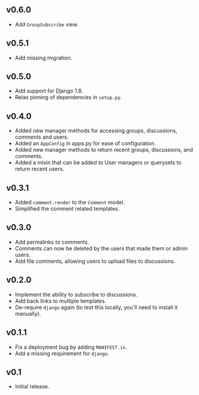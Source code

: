 v0.6.0
------

* Add `GroupSubscribe` view.

v0.5.1
------
* Add missing migration.

v0.5.0
------
* Add support for Django 1.8.
* Relax pinning of dependencies in `setup.py`.

v0.4.0
------
* Added new manager methods for accessing groups, discussions, comments and users.
* Added an `AppConfig` in apps.py for ease of configuration.
* Added new manager methods to return recent groups, discussions, and comments.
* Added a mixin that can be added to User managers or querysets to return recent users.

v0.3.1
------
* Added `comment.render` to the `Comment` model.
* Simplified the comment related templates.

v0.3.0
------
* Add permalinks to comments.
* Comments can now be deleted by the users that made them or admin users.
* Add file comments, allowing users to upload files to discussions.

v0.2.0
------
* Implement the ability to subscribe to discussions.
* Add back links to multiple templates.
* De-require `django` again (to test this locally, you'll need to install it manually).

v0.1.1
------
* Fix a deployment bug by adding `MANIFEST.in`.
* Add a missing requirement for `django`.

v0.1
----
* Initial release.

